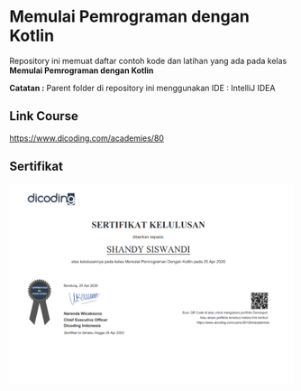 # Memulai Pemrograman dengan Kotlin

Repository ini memuat daftar contoh kode dan latihan yang ada pada kelas **Memulai Pemrograman dengan Kotlin**

**Catatan :** Parent folder di repository ini menggunakan IDE : IntelliJ IDEA

## Link Course

https://www.dicoding.com/academies/80

## Sertifikat

![examples](sertifikat.png)
